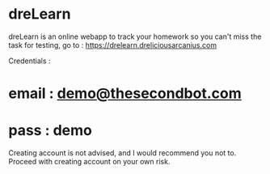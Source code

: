 # dreLearn
dreLearn is an online webapp to track your homework so you can't miss the task
for testing, go to :
https://drelearn.dreliciousarcanius.com

Credentials :
# email : demo@thesecondbot.com
# pass : demo

Creating account is not advised, and I would recommend you not to. Proceed with creating account on your own risk.
